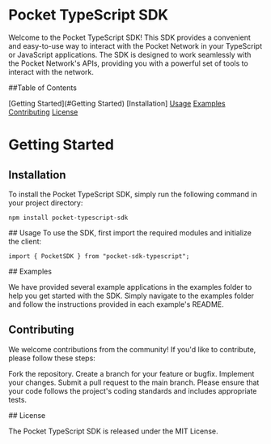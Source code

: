 # Pocket TypeScript SDK
Welcome to the Pocket TypeScript SDK! This SDK provides a convenient and easy-to-use way to interact with the Pocket Network in your TypeScript or JavaScript applications. The SDK is designed to work seamlessly with the Pocket Network's APIs, providing you with a powerful set of tools to interact with the network.

##Table of Contents

[Getting Started](#Getting Started)
[Installation]
[Usage](#Usage)
[Examples](#Example)
[Contributing](#Contributing)
[License](#License)

# Getting Started

## Installation
To install the Pocket TypeScript SDK, simply run the following command in your project directory:

```
npm install pocket-typescript-sdk
```

## Usage
To use the SDK, first import the required modules and initialize the client:

```
import { PocketSDK } from "pocket-sdk-typescript";
```
## Examples

We have provided several example applications in the examples folder to help you get started with the SDK. Simply navigate to the examples folder and follow the instructions provided in each example's README.

## Contributing

We welcome contributions from the community! If you'd like to contribute, please follow these steps:

Fork the repository.
Create a branch for your feature or bugfix.
Implement your changes.
Submit a pull request to the main branch.
Please ensure that your code follows the project's coding standards and includes appropriate tests.

## License

The Pocket TypeScript SDK is released under the MIT License.
